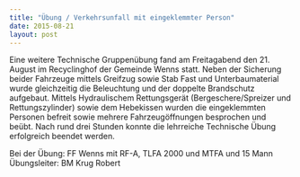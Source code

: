 ```yaml
---
title: "Übung / Verkehrsunfall mit eingeklemmter Person"
date: 2015-08-21
layout: post
---
```


Eine weitere Technische Gruppenübung fand am Freitagabend den 21. August im Recyclinghof der Gemeinde Wenns statt. Neben der Sicherung beider Fahrzeuge mittels Greifzug sowie Stab Fast und Unterbaumaterial wurde gleichzeitig die Beleuchtung und der doppelte Brandschutz aufgebaut. Mittels Hydraulischem Rettungsgerät (Bergeschere/Spreizer und Rettungszylinder) sowie dem Hebekissen wurden die eingeklemmten Personen befreit sowie mehrere Fahrzeugöffnungen besprochen und beübt. Nach rund drei Stunden konnte die lehrreiche Technische Übung erfolgreich beendet werden.


Bei der Übung:
FF Wenns mit RF-A, TLFA 2000 und MTFA und 15 Mann
Übungsleiter: BM Krug Robert